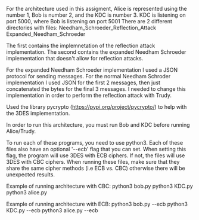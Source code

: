 For the architecture used in this assigment, Alice is represented using the number 1, Bob is number 2, and the KDC is number 3.
KDC is listening on port 5000, where Bob is listening on port 5001
There are 2 different directories with files:
    Needham_Schroeder_Reflection_Attack
    Expanded_Needham_Schroeder

The first contains the implemnetation of the reflection attack implementation.
The second contains the expanded Needham Schroeder implementation that doesn't allow for reflection attacks.

For the expanded Needham Schroeder implementation I used a JSON protocol for sending messages. 
For the normal Needham Schroder implementation I used JSON for the first 2 messages, then just concatenated the bytes for the final 3 messages. I needed
to change this implementation in order to perform the reflection attack with Trudy.

Used the library pycrypto (https://pypi.org/project/pycrypto/) to help with the 3DES implementation.

In order to run this architecture, you must run Bob and KDC before running Alice/Trudy.

To run each of these programs, you need to use python3.
Each of these files also have an optional '--ecb' flag that you can set. When setting this flag, the program will use 3DES with
ECB ciphers. If not, the files will use 3DES with CBC ciphers. When running these files, make sure that they share the same cipher methods (i.e ECB vs. CBC)
otherwise there will be unexpected results.

Example of running architecture with CBC:
python3 bob.py
python3 KDC.py
python3 alice.py

Example of running architecture with ECB:
python3 bob.py --ecb
python3 KDC.py --ecb
python3 alice.py --ecb